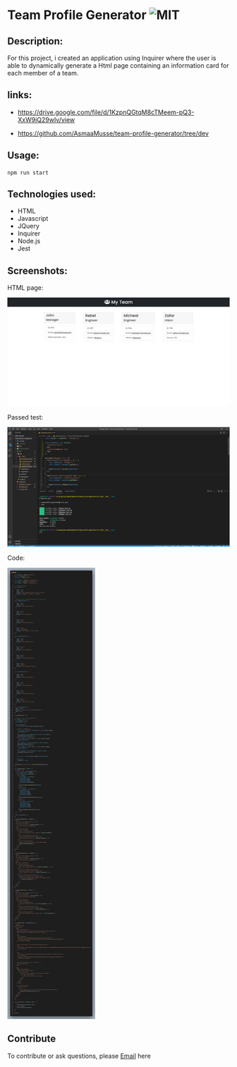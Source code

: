 # Team Profile Generator ![MIT](https://img.shields.io/static/v1?label=MIT&message=License&color=orange)

## Description:

For this project, i created an application using Inquirer where the user is able to dynamically generate a Html page containing an information card for each member of a team.

## links:

- https://drive.google.com/file/d/1KzpnQGtqM8cTMeem-pQ3-XxW9iQ29wIv/view

- https://github.com/AsmaaMusse/team-profile-generator/tree/dev

## Usage:

```
npm run start
```

## Technologies used:

- HTML
- Javascript
- JQuery
- Inquirer
- Node.js
- Jest

## Screenshots:

HTML page:

![generated_html.jpg](./src/images/generated_html.jpg)

Passed test:

![passed_test.png](./src/images/passed_tests.png)

Code:

![code.png](./src/images/code.png)

## Contribute

To contribute or ask questions, please <a href="https://mail.google.com/mail/u/0/?tf=cm&to=asmaamusse03@gmail.com&cc&bcc&su&body&fs=1">Email</a> here
